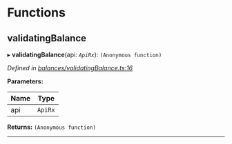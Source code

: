 

# Functions

<a id="validatingbalance"></a>

##  validatingBalance

▸ **validatingBalance**(api: *`ApiRx`*): `(Anonymous function)`

*Defined in [balances/validatingBalance.ts:16](https://github.com/polkadot-js/api/blob/8f698d7/packages/api-derive/src/balances/validatingBalance.ts#L16)*

**Parameters:**

| Name | Type |
| ------ | ------ |
| api | `ApiRx` |

**Returns:** `(Anonymous function)`

___

